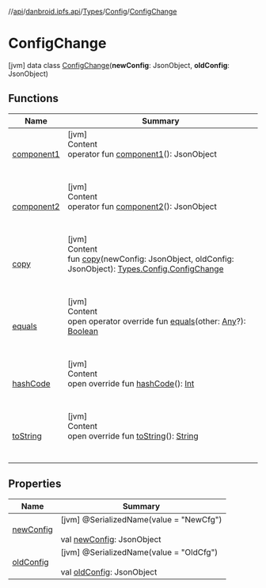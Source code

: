 //[api](../../../../index.md)/[danbroid.ipfs.api](../../../index.md)/[Types](../../index.md)/[Config](../index.md)/[ConfigChange](index.md)



# ConfigChange  
 [jvm] data class [ConfigChange](index.md)(**newConfig**: JsonObject, **oldConfig**: JsonObject)   


## Functions  
  
|  Name|  Summary| 
|---|---|
| [component1](component1.md)| [jvm]  <br>Content  <br>operator fun [component1](component1.md)(): JsonObject  <br><br><br>
| [component2](component2.md)| [jvm]  <br>Content  <br>operator fun [component2](component2.md)(): JsonObject  <br><br><br>
| [copy](copy.md)| [jvm]  <br>Content  <br>fun [copy](copy.md)(newConfig: JsonObject, oldConfig: JsonObject): [Types.Config.ConfigChange](index.md)  <br><br><br>
| [equals](index.md#kotlin/Any/equals/#kotlin.Any?/PointingToDeclaration/)| [jvm]  <br>Content  <br>open operator override fun [equals](index.md#kotlin/Any/equals/#kotlin.Any?/PointingToDeclaration/)(other: [Any](https://kotlinlang.org/api/latest/jvm/stdlib/kotlin/-any/index.html)?): [Boolean](https://kotlinlang.org/api/latest/jvm/stdlib/kotlin/-boolean/index.html)  <br><br><br>
| [hashCode](index.md#kotlin/Any/hashCode/#/PointingToDeclaration/)| [jvm]  <br>Content  <br>open override fun [hashCode](index.md#kotlin/Any/hashCode/#/PointingToDeclaration/)(): [Int](https://kotlinlang.org/api/latest/jvm/stdlib/kotlin/-int/index.html)  <br><br><br>
| [toString](index.md#kotlin/Any/toString/#/PointingToDeclaration/)| [jvm]  <br>Content  <br>open override fun [toString](index.md#kotlin/Any/toString/#/PointingToDeclaration/)(): [String](https://kotlinlang.org/api/latest/jvm/stdlib/kotlin/-string/index.html)  <br><br><br>


## Properties  
  
|  Name|  Summary| 
|---|---|
| [newConfig](index.md#danbroid.ipfs.api/Types.Config.ConfigChange/newConfig/#/PointingToDeclaration/)|  [jvm] @SerializedName(value = "NewCfg")  <br>  <br>val [newConfig](index.md#danbroid.ipfs.api/Types.Config.ConfigChange/newConfig/#/PointingToDeclaration/): JsonObject   <br>
| [oldConfig](index.md#danbroid.ipfs.api/Types.Config.ConfigChange/oldConfig/#/PointingToDeclaration/)|  [jvm] @SerializedName(value = "OldCfg")  <br>  <br>val [oldConfig](index.md#danbroid.ipfs.api/Types.Config.ConfigChange/oldConfig/#/PointingToDeclaration/): JsonObject   <br>

